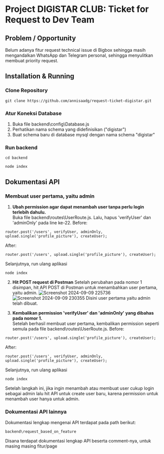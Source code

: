 
# Project DIGISTAR CLUB: Ticket for Request to Dev Team

## Problem / Opportunity
Belum adanya fitur request technical issue di Bigbox sehingga masih mengandalkan WhatsApp dan Telegram personal, sehingga menyulitkan membuat priority request.

## Installation & Running
### Clone Repository
```
git clone https://github.com/annisaadg/request-ticket-digistar.git
```
### Atur Koneksi Database
1. Buka file backend\config\Database.js
2. Perhatikan nama schema yang didefinisikan ("digistar")
3. Buat schema baru di database mysql dengan nama schema "digistar"

### Run backend
```
cd backend
```
```
node index
```

## Dokumentasi API 
### Membuat user pertama, yaitu admin
1. **Ubah permission agar dapat menambah user tanpa perlu login terlebih dahulu.**  <br />
Buka file backend\routes\UserRoute.js. Lalu, hapus 'verifyUser' dan 'adminOnly' pada line ke-22.
Before:
```
router.post('/users', verifyUser, adminOnly, upload.single('profile_picture'), createUser);
```
After:
```
router.post('/users', upload.single('profile_picture'), createUser);
```
Selanjutnya, run ulang aplikasi
```
node index
```

2. **Hit POST request di Postman**
Setelah perubahan pada nomor 1 disimpan, hit API POST di Postman untuk menambahkan user pertama, yaitu admin.
![Screenshot 2024-09-09 225736](https://github.com/user-attachments/assets/17b337b2-fbfd-4b1a-b6c6-96dfc1bb574c)
![Screenshot 2024-09-09 230355](https://github.com/user-attachments/assets/ffbbeca2-c8f4-42c1-96d9-f5dcefad652a)
Disini user pertama yaitu admin telah dibuat. 

3. **Kembalikan permission 'verifyUser' dan 'adminOnly' yang dibahas pada nomor 1.**  <br />
Setelah berhasil membuat user pertama, kembalikan permission seperti semula pada file backend\routes\UserRoute.js.
Before:
```
router.post('/users', upload.single('profile_picture'), createUser);
```
After:
```
router.post('/users', verifyUser, adminOnly, upload.single('profile_picture'), createUser);
```
Selanjutnya, run ulang aplikasi
```
node index
```
Setelah langkah ini, jika ingin menambah atau membuat user cukup login sebagai admin lalu hit API untuk create user baru, karena permission untuk menambah user hanya untuk admin.

### Dokumentasi API lainnya
Dokumentasi lengkap mengenai API terdapat pada path berikut: 
```
backend\request_based_on_feature
```
Disana terdapat dokumentasi lengkap API beserta comment-nya, untuk masing masing fitur/page 
